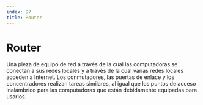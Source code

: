 ```yaml
---
index: 97
title: Router
---
```

# Router 

Una pieza de equipo de red a través de la cual las computadoras se conectan a sus redes locales y a través de la cual varias redes locales acceden a Internet. Los conmutadores, las puertas de enlace y los concentradores realizan tareas similares, al igual que los puntos de acceso inalámbrico para las computadoras que están debidamente equipadas para usarlos.